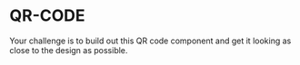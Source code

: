# QR-CODE
Your challenge is to build out this QR code component and get it looking as close to the design as possible.
